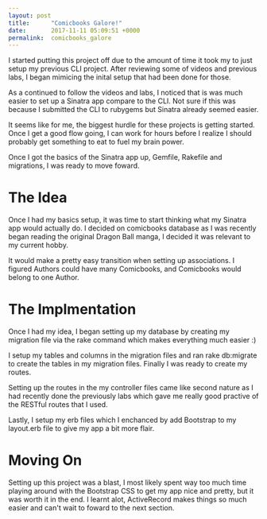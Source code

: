 ```yaml
---
layout: post
title:      "Comicbooks Galore!"
date:       2017-11-11 05:09:51 +0000
permalink:  comicbooks_galore
---
```



I started putting this project off due to the amount of time it took my to just setup my previous CLI project. After reviewing some of videos and previous labs, I began mimicing the inital setup that had been done for those. 

As a continued to follow the videos and labs, I noticed that is was much easier to set up a Sinatra app compare to the CLI. Not sure if this was because I submitted the CLI to rubygems but Sinatra already seemed easier.

It seems like for me, the biggest hurdle for these projects is getting started. Once I get a good flow going, I can work for hours before I realize I should probably get something to eat to fuel my brain power. 

Once I got the basics of the Sinatra app up, Gemfile, Rakefile and migrations, I was ready to move foward. 


# The Idea
Once I had my basics setup, it was time to start thinking what my Sinatra app would actually do. I decided on comicbooks database as I was recently began reading the original Dragon Ball manga, I decided it was relevant to my current hobby. 

It would make a pretty easy transition when setting up associations. I figured Authors could have many Comicbooks, and Comicbooks would belong to one Author.

# The Implmentation
Once I had my idea, I began setting up my database by creating my migration file via the rake command which makes everything much easier :)

I setup my tables and columns in the migration files and ran rake db:migrate to create the tables in my migration files. Finally I was ready to create my routes.

Setting up the routes in the my controller files came like second nature as I had recently done the previously labs which gave me really good practive of the RESTful routes that I used. 

Lastly, I setup my erb files which I enchanced by add Bootstrap to my layout.erb file to give my app a bit more flair.

# Moving On
Setting up this project was a blast, I most likely spent way too much time playing around with the Bootstrap CSS to get my app nice and pretty, but it was worth it in the end. I learnt alot, ActiveRecord makes things so much easier and can't wait to foward to the next section. 

